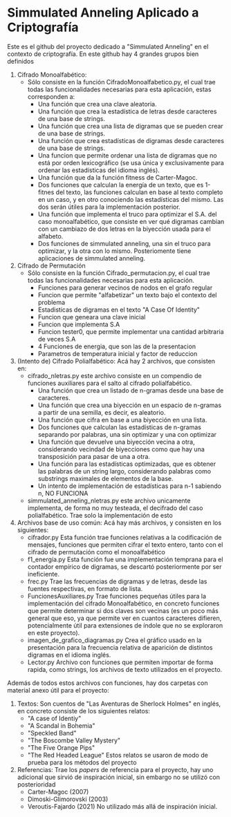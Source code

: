 # Simmulated Anneling Aplicado a Criptografía

Este es el github del proyecto dedicado a "Simmulated Anneling" en el contexto de criptografía. En este github hay 4
grandes grupos bien definidos

1. Cifrado Monoalfabético:
    - Sólo consiste en la función CifradoMonoalfabetico.py, el cual trae todas las funcionalidades necesarias para esta aplicación, estas corresponden a:
        - Una función que crea una clave aleatoria.
        - Una función que crea la estadística de letras desde caracteres de una base de strings.
        - Una función que crea una lista de digramas que se pueden crear de una base de strings.
        - Una función que crea estadísticas de digramas desde caracteres de una base de strings.
        - Una funcion que permite ordenar una lista de digramas que no está por orden lexicográfico (se usa única y exclusivamente para ordenar las estadísticas del idioma inglés).
        - Una función que da la función fitness de Carter-Magoc.
        - Dos funciones que calculan la energía de un texto, que es 1-fitnes del texto, las funciones calculan en base al texto completo en un caso, y en otro conociendo las estadísticas del mismo. Las dos serán útiles para la implementación posterior.
        - Una función que implementa el truco para optimizar el S.A. del caso monoalfabético, que consiste en ver qué digramas cambian con un cambiazo de dos letras en la biyección usada para el alfabeto.
        - Dos funciones de simmulated anneling, una sin el truco para optimizar, y la otra con lo mismo.
        Posteriomente tiene aplicaciones de simmulated anneling.
2. Cifrado de Permutación
    - Sólo consiste en la función Cifrado_permutacion.py, el cual trae todas las funcionalidades necesarias para esta aplicación.
        - Funciones para generar vecinos de nodos en el grafo regular
        - Funcion que permite "alfabetizar" un texto bajo el contexto del problema
        - Estadisticas de digramas en el texto "A Case Of Identity"
        - Funcion que geneara una clave inicial
        - Funcion que implementa S.A
        - Funcion tester0, que permite implementar una cantidad arbitraria de veces S.A
        - 4 Funciones de energia, que son las de la presentacion
        - Parametros de temperatura inicial y factor de reduccion
3. (Intento de) Cifrado Polialfabético:
     Acá hay 2 archivos, que consisten en:
    - cifrado_nletras.py este archivo consiste en un compendio de funciones auxiliares para el salto al cifrado polialfabético.
        - Una función que crea un listado de n-gramas desde una base de caracteres.
        - Una función que crea una biyección en un espacio de n-gramas a partir de una semilla, es decir, es aleatorio.
        - Una función que cifra en base a una biyección en una lista.
        - Dos funciones que calculan las estadísticas de n-gramas separando por palabras, una sin optimizar y una con optimizar
        - Una función que devuelve una biyección vecina a otra, considerando vecindad de biyecciones como que hay una transposición para pasar de una a otra.
        - Una función para las estadísticas optimizadas, que es obtener las palabras de un string largo, considerando palabras como substrings maximales de elementos de la base.
        - Un intento de implementación de estadísticas para n-1 sabiendo n, NO FUNCIONA
    - simmulated_anneling_nletras.py este archivo unicamente implementa, de forma no muy testeada, el decifrado del caso polialfabético. Trae solo la implementación de esto
4. Archivos base de uso común:
    Acá hay más archivos, y consisten en los siguientes:
   - cifrador.py Esta función trae funciones relativas a la codificación de mensajes, funciones que permiten cifrar el texto entero, tanto con el cifrado de permutación como el monoalfabético
   - f1_energía.py Esta función fue una implementación temprana para el contador empírico de digramas, se descartó posteriormente por ser ineficiente.
   - frec.py Trae las frecuencias de digramas y de letras, desde las fuentes respectivas, en formato de lista.
   - FuncionesAuxiliares.py Trae funciones pequeñas útiles para la implementación del cifrado Monoalfabético, en concreto funciones que permite determinar si dos claves son vecinas (es un poco más general que eso, ya que permite ver en cuantos caracteres difieren, potencialmente útil para extensiones de índole que no se exploraron en este proyecto).
   - imagen_de_grafico_diagramas.py Crea el gráfico usado en la presentación para la frecuencia relativa de aparición de distintos digramas en el idioma inglés.
   - Lector.py Archivo con funciones que permiten importar de forma rapida, como strings, los archivos de texto utilizados en el proyecto.

Además de todos estos archivos con funciones, hay dos carpetas con material anexo útil para el proyecto:
1. Textos: Son cuentos de "Las Aventuras de Sherlock Holmes" en inglés, en concreto consiste de los siguientes relatos:
   - "A case of Identiy"
   - "A Scandal in Bohemia"
   - "Speckled Band"
   - "The Boscombe Valley Mystery"
   - "The Five Orange Pips"
   - "The Red Headed League"
  Estos relatos se usaron de modo de prueba para los métodos del proyecto
2. Referencias: Trae los *papers* de referencia para el proyecto, hay uno adicional que sirvió de inspiración inicial, sin embargo no se utilizó con posterioridad
   - Carter-Magoc (2007)
   - Dimoski-Glimorovski (2003)
   - Veroutis-Fajardo (2021) No utilizado más allá de inspiración inicial.
